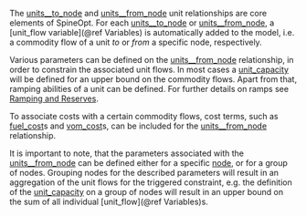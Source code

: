 The [units\_\_to\_node](@ref) and [units\_\_from\_node](@ref) unit relationships are core elements of SpineOpt.
For each [units\_\_to\_node](@ref) or [units\_\_from\_node](@ref), a [unit\_flow variable](@ref Variables) is automatically
added to the model, i.e.
a commodity flow of a unit *to* or *from* a specific node, respectively.

Various parameters can be defined on the [units\_\_from\_node](@ref) relationship, in order to
constrain the associated unit flows. In most cases a [unit\_capacity](@ref) will be defined for
an upper bound on the commodity flows. Apart from that, ramping abilities of a unit can be
defined. For further details on ramps see [Ramping and Reserves](@ref).

To associate costs with a certain commodity flows, cost terms, such as [fuel\_cost](@ref)s and [vom\_cost](@ref)s,
can be included for the [units\_\_from\_node](@ref) relationship.

It is important to note, that the parameters associated with the [units\_\_from\_node](@ref) can be defined either
for a specific [node](@ref), or for a group of nodes. Grouping nodes for the described parameters will result
in an aggregation of the unit flows for the triggered constraint, e.g. the definition of the [unit\_capacity](@ref)
on a group of nodes will result in an upper bound on the sum of all individual [unit\_flow](@ref Variables)s.
